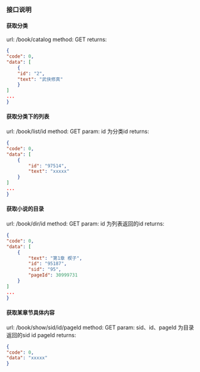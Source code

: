 ### 接口说明

#### 获取分类
url: /book/catalog
method: GET
returns:
```json
{
"code": 0,
"data": [
    {
    "id": "2",
    "text": "武侠修真"
    }
]
...
}
```


#### 获取分类下的列表
url: /book/list/id
method: GET
param: id 为分类id
returns:
```json
{
"code": 0,
"data": [
    {
        "id": "97514",
        "text": "xxxxx"
    }
]
...
}
```

#### 获取小说的目录
url: /book/dir/id
method: GET
param: id 为列表返回的id
returns:
```json
{
"code": 0,
"data": [
    {
        "text": "第1章 楔子",
        "id": "95187",
        "sid": "95",
        "pageId": 30999731
    }
]
...
}
```

#### 获取某章节具体内容
url: /book/show/sid/id/pageId
method: GET
param: sid、id、pageId 为目录返回的sid id pageId
returns:
```json
{
"code": 0,
"data": "xxxxx"
}
```

